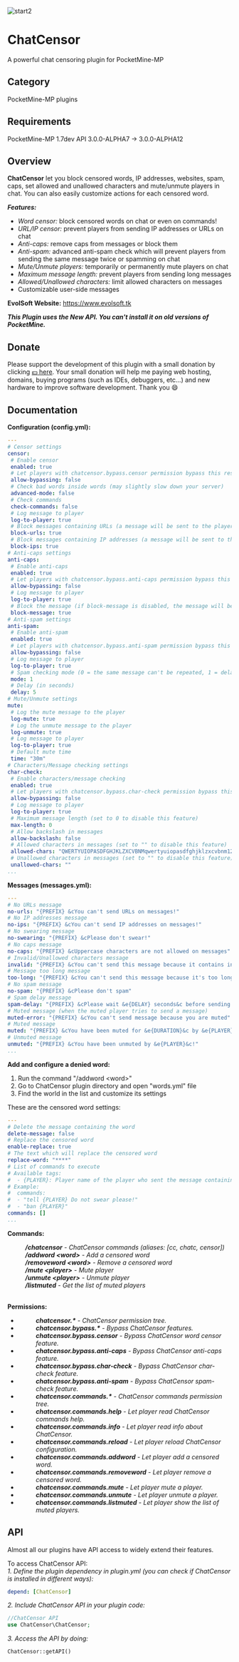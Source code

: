 ![start2](https://cloud.githubusercontent.com/assets/10303538/6315586/9463fa5c-ba06-11e4-8f30-ce7d8219c27d.png)

# ChatCensor

A powerful chat censoring plugin for PocketMine-MP

## Category

PocketMine-MP plugins

## Requirements

PocketMine-MP 1.7dev API 3.0.0-ALPHA7 -> 3.0.0-ALPHA12

## Overview

**ChatCensor** let you block censored words, IP addresses, websites, spam, caps, set allowed and unallowed characters and mute/unmute players in chat.
You can also easily customize actions for each censored word.

***Features:***

- *Word censor:* block censored words on chat or even on commands!
- *URL/IP censor:* prevent players from sending IP addresses or URLs on chat
- *Anti-caps:* remove caps from messages or block them
- *Anti-spam:* advanced anti-spam check which will prevent players from sending the same message twice or spamming on chat
- *Mute/Unmute players:* temporarily or permanently mute players on chat
- *Maximum message length:* prevent players from sending long messages
- *Allowed/Unallowed characters:* limit allowed characters on messages
- Customizable user-side messages

**EvolSoft Website:** https://www.evolsoft.tk

***This Plugin uses the New API. You can't install it on old versions of PocketMine.***

## Donate

Please support the development of this plugin with a small donation by clicking [:dollar: here](https://www.paypal.com/cgi-bin/webscr?cmd=_donations&business=flavius.c.1999@gmail.com&lc=US&item_name=www.evolsoft.tk&no_note=0&cn=&curency_code=EUR&bn=PP-DonationsBF:btn_donateCC_LG.gif:NonHosted). 
Your small donation will help me paying web hosting, domains, buying programs (such as IDEs, debuggers, etc...) and new hardware to improve software development. Thank you :smile:

## Documentation

**Configuration (config.yml):**

```yaml
---
# Censor settings
censor:
 # Enable censor
 enabled: true
 # Let players with chatcensor.bypass.censor permission bypass this restriction
 allow-bypassing: false
 # Check bad words inside words (may slightly slow down your server)
 advanced-mode: false
 # Check commands
 check-commands: false
 # Log message to player
 log-to-player: true
 # Block messages containing URLs (a message will be sent to the player if log-to-player is enabled)
 block-urls: true
 # Block messages containing IP addresses (a message will be sent to the player if log-to-player is enabled)
 block-ips: true
# Anti-caps settings
anti-caps:
 # Enable anti-caps
 enabled: true
 # Let players with chatcensor.bypass.anti-caps permission bypass this restriction
 allow-bypassing: false
 # Log message to player
 log-to-player: true
 # Block the message (if block-message is disabled, the message will be converted to lower case)
 block-message: true
# Anti-spam settings
anti-spam:
 # Enable anti-spam
 enabled: true
 # Let players with chatcensor.bypass.anti-spam permission bypass this restriction
 allow-bypassing: false
 # Log message to player
 log-to-player: true
 # Spam checking mode (0 = the same message can't be repeated, 1 = delayed spam checking, 2 = both)
 mode: 1
 # Delay (in seconds)
 delay: 5
# Mute/Unmute settings
mute:
 # Log the mute message to the player
 log-mute: true
 # Log the unmute message to the player
 log-unmute: true
 # Log message to player
 log-to-player: true
 # Default mute time
 time: "30m"
# Characters/Message checking settings
char-check:
 # Enable characters/message checking
 enabled: true
 # Let players with chatcensor.bypass.char-check permission bypass this restriction
 allow-bypassing: false
 # Log message to player
 log-to-player: true
 # Maximum message length (set to 0 to disable this feature)
 max-length: 0
 # Allow backslash in messages
 allow-backslash: false
 # Allowed characters in messages (set to "" to disable this feature)
 allowed-chars: "QWERTYUIOPASDFGHJKLZXCVBNMqwertyuiopasdfghjklzxcvbnm1234567890.:,;-_|!/?"
 # Unallowed characters in messages (set to "" to disable this feature)
 unallowed-chars: ""
...
```

**Messages (messages.yml):**

```yaml
---
# No URLs message
no-urls: "{PREFIX} &cYou can't send URLs on messages!"
# No IP addresses message
no-ips: "{PREFIX} &cYou can't send IP addresses on messages!"
# No swearing message
no-swearing: "{PREFIX} &cPlease don't swear!"
# No caps message
no-caps: "{PREFIX} &cUppercase characters are not allowed on messages"
# Invalid/Unallowed characters message
invalid: "{PREFIX} &cYou can't send this message because it contains invalid characters"
# Message too long message
too-long: "{PREFIX} &cYou can't send this message because it's too long"
# No spam message
no-spam: "{PREFIX} &cPlease don't spam"
# Spam delay message
spam-delay: "{PREFIX} &cPlease wait &e{DELAY} seconds&c before sending another message"
# Muted message (when the muted player tries to send a message)
muted-error: "{PREFIX} &cYou can't send message because you are muted"
# Muted message
muted: "{PREFIX} &cYou have been muted for &e{DURATION}&c by &e{PLAYER}&c!"
# Unmuted message
unmuted: "{PREFIX} &cYou have been unmuted by &e{PLAYER}&c!"
...
```

**Add and configure a denied word:**

1. Run the command "/addword &lt;word&gt;"<br>
2. Go to ChatCensor plugin directory and open "words.yml" file<br>
3. Find the world in the list and customize its settings

These are the censored word settings:

```yaml
---
# Delete the message containing the word
delete-message: false
# Replace the censored word
enable-replace: true
# The text which will replace the censored word
replace-word: "****"
# List of commands to execute
# Available tags:
#  - {PLAYER}: Player name of the player who sent the message containing the censored word
# Example:
#  commands:
#  - "tell {PLAYER} Do not swear please!"
#  - "ban {PLAYER}"
commands: []
...
```

**Commands:**

<dd><i><b>/chatcensor</b> - ChatCensor commands (aliases: [cc, chatc, censor])</i></dd>
<dd><i><b>/addword &lt;word&gt;</b> - Add a censored word</i></dd>
<dd><i><b>/removeword &lt;word&gt;</b> - Remove a censored word</i></dd>
<dd><i><b>/mute &lt;player&gt;</b> - Mute player</i></dd>
<dd><i><b>/unmute &lt;player&gt;</b> - Unmute player</i></dd>
<dd><i><b>/listmuted</b> - Get the list of muted players</i></dd>
<br>

**Permissions:**

- <dd><i><b>chatcensor.*</b> - ChatCensor permission tree.</i></dd>
- <dd><i><b>chatcensor.bypass.*</b> - Bypass ChatCensor features.</i></dd>
- <dd><i><b>chatcensor.bypass.censor</b> - Bypass ChatCensor word censor feature.</i></dd>
- <dd><i><b>chatcensor.bypass.anti-caps</b> - Bypass ChatCensor anti-caps feature.</i></dd>
- <dd><i><b>chatcensor.bypass.char-check</b> - Bypass ChatCensor char-check feature.</i></dd>
- <dd><i><b>chatcensor.bypass.anti-spam</b> - Bypass ChatCensor spam-check feature.</i></dd>
- <dd><i><b>chatcensor.commands.*</b> - ChatCensor commands permission tree.</i></dd>
- <dd><i><b>chatcensor.commands.help</b> - Let player read ChatCensor commands help.</i></dd>
- <dd><i><b>chatcensor.commands.info</b> - Let player read info about ChatCensor.</i></dd>
- <dd><i><b>chatcensor.commands.reload</b> - Let player reload ChatCensor configuration.</i></dd>
- <dd><i><b>chatcensor.commands.addword</b> - Let player add a censored word.</i></dd>
- <dd><i><b>chatcensor.commands.removeword</b> - Let player remove a censored word.</i></dd>
- <dd><i><b>chatcensor.commands.mute</b> - Let player mute a player.</i></dd>
- <dd><i><b>chatcensor.commands.unmute</b> - Let player unmute a player.</i></dd>
- <dd><i><b>chatcensor.commands.listmuted</b> - Let player show the list of muted players.</i></dd>

## API

Almost all our plugins have API access to widely extend their features.

To access ChatCensor API:<br>
*1. Define the plugin dependency in plugin.yml (you can check if ChatCensor is installed in different ways):*

```yaml
depend: [ChatCensor]
```

*2. Include ChatCensor API in your plugin code:*

```php
//ChatCensor API
use ChatCensor\ChatCensor;
```

*3. Access the API by doing:*

```php
ChatCensor::getAPI()
```